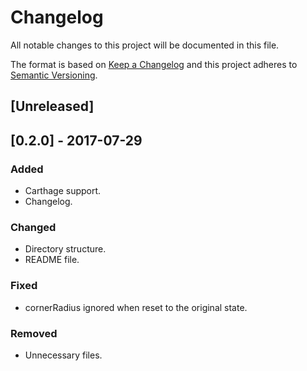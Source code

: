 # Changelog
All notable changes to this project will be documented in this file.

The format is based on [Keep a Changelog](http://keepachangelog.com/en/1.0.0/)
and this project adheres to [Semantic Versioning](http://semver.org/spec/v2.0.0.html).

## [Unreleased]

## [0.2.0] - 2017-07-29
### Added
- Carthage support.
- Changelog.

### Changed
- Directory structure.
- README file.

### Fixed
- cornerRadius ignored when reset to the original state.

### Removed
- Unnecessary files.
